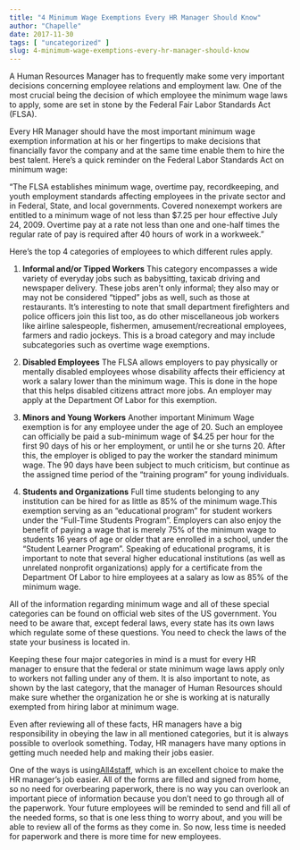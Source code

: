 ```yaml
---
title: "4 Minimum Wage Exemptions Every HR Manager Should Know"
author: "Chapelle"
date: 2017-11-30
tags: [ "uncategorized" ]
slug: 4-minimum-wage-exemptions-every-hr-manager-should-know
---
```

A Human Resources Manager has to frequently make some very important decisions concerning employee relations and employment law. One of the most crucial being the decision of which employee the minimum wage laws to apply, some are set in stone by the Federal Fair Labor Standards Act (FLSA).  
  


  
  
Every HR Manager should have the most important minimum wage exemption information at his or her fingertips to make decisions that financially favor the company and at the same time enable them to hire the best talent. Here’s a quick reminder on the Federal Labor Standards Act on minimum wage:  
  


  
  
“The FLSA establishes minimum wage, overtime pay, recordkeeping, and youth employment standards affecting employees in the private sector and in Federal, State, and local governments. Covered nonexempt workers are entitled to a minimum wage of not less than $7.25 per hour effective July 24, 2009. Overtime pay at a rate not less than one and one-half times the regular rate of pay is required after 40 hours of work in a workweek.”  
  


  
  
Here’s the top 4 categories of employees to which different rules apply.

1. **Informal and/or Tipped Workers**
This category encompasses a wide variety of everyday jobs such as babysitting, taxicab driving and newspaper delivery. These jobs aren't only informal; they also may or may not be considered “tipped” jobs as well, such as those at restaurants. It’s interesting to note that small department firefighters and police officers join this list too, as do other miscellaneous job workers like airline salespeople, fishermen, amusement/recreational employees, farmers and radio jockeys. This is a broad category and may include subcategories such as overtime wage exemptions.

1. **Disabled Employees**
The FLSA allows employers to pay physically or mentally disabled employees whose disability affects their efficiency at work a salary lower than the minimum wage. This is done in the hope that this helps disabled citizens attract more jobs. An employer may apply at the Department Of Labor for this exemption.

1. **Minors and Young Workers**
Another important Minimum Wage exemption is for any employee under the age of 20. Such an employee can officially be paid a sub-minimum wage of $4.25 per hour for the first 90 days of his or her employment, or until he or she turns 20. After this, the employer is obliged to pay the worker the standard minimum wage. The 90 days have been subject to much criticism, but continue as the assigned time period of the “training program” for young individuals.

1. **Students and Organizations**
Full time students belonging to any institution can be hired for as little as 85% of the minimum wage.This exemption serving as an “educational program” for student workers under the “Full-Time Students Program”. Employers can also enjoy the benefit of paying a wage that is merely 75% of the minimum wage to students 16 years of age or older that are enrolled in a school, under the “Student Learner Program”. Speaking of educational programs, it is important to note that several higher educational institutions (as well as unrelated nonprofit organizations) apply for a certificate from the Department Of Labor to hire employees at a salary as low as 85% of the minimum wage.  
  


  
  
All of the information regarding minimum wage and all of these special categories can be found on official web sites of the US government. You need to be aware that, except federal laws, every state has its own laws which regulate some of these questions. You need to check the laws of the state your business is located in.  
  
Keeping these four major categories in mind is a must for every HR manager to ensure that the federal or state minimum wage laws apply only to workers not falling under any of them. It is also important to note, as shown by the last category, that the manager of Human Resources should make sure whether the organization he or she is working at is naturally exempted from hiring labor at minimum wage.  
  


  
  
Even after reviewing all of these facts, HR managers have a big responsibility in obeying the law in all mentioned categories, but it is always possible to overlook something. Today, HR managers have many options in getting much needed help and making their jobs easier.  
  


  
  
One of the ways is using[All4staff](http://www.workbright.wpengine.com), which is an excellent choice to make the HR manager’s job easier. All of the forms are filled and signed from home, so no need for overbearing paperwork, there is no way you can overlook an important piece of information because you don’t need to go through all of the paperwork. Your future employees will be reminded to send and fill all of the needed forms, so that is one less thing to worry about, and you will be able to review all of the forms as they come in. So now, less time is needed for paperwork and there is more time for new employees.
